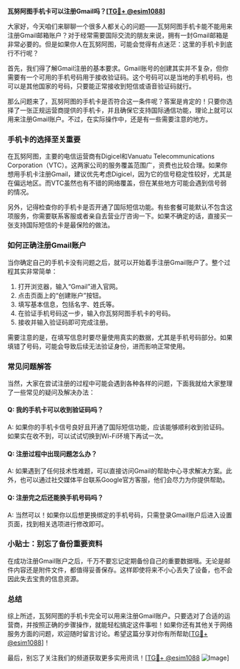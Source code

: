 **瓦努阿图手机卡可以注册Gmail吗？[[TG💪+ @esim1088](https://t.me/s/esim1088)]**

大家好，今天咱们来聊聊一个很多人都关心的问题——瓦努阿图手机卡能不能用来注册Gmail邮箱账户？对于经常需要国际交流的朋友来说，拥有一封Gmail邮箱是非常必要的。但是如果你人在瓦努阿图，可能会觉得有点迷茫：这里的手机卡到底行不行呢？

首先，我们得了解Gmail注册的基本要求。Gmail账号的创建其实并不复杂，但你需要有一个可用的手机号码用于接收验证码。这个号码可以是当地的手机号码，也可以是其他国家的号码，只要能正常接收到短信或语音验证码就行。

那么问题来了，瓦努阿图的手机卡是否符合这一条件呢？答案是肯定的！只要你选择了一张正规运营商提供的手机卡，并且确保它支持国际通信功能，理论上就可以用来注册Gmail账户。不过，在实际操作中，还是有一些需要注意的地方。

### **手机卡的选择至关重要**

在瓦努阿图，主要的电信运营商有Digicel和Vanuatu Telecommunications Corporation（VTC）。这两家公司的服务覆盖范围广，资费也比较合理。如果你想用手机卡注册Gmail，建议优先考虑Digicel，因为它的信号稳定性较好，尤其是在偏远地区。而VTC虽然也有不错的网络覆盖，但在某些地方可能会遇到信号弱的情况。

另外，记得检查你的手机卡是否开通了国际短信功能。有些套餐可能默认不包含这项服务，你需要联系客服或者亲自去营业厅咨询一下。如果不确定的话，直接买一张支持国际短信的卡是最保险的做法。

### **如何正确注册Gmail账户**

当你确定自己的手机卡没有问题之后，就可以开始着手注册Gmail账户了。整个过程其实非常简单：

1. 打开浏览器，输入“Gmail”进入官网。
2. 点击页面上的“创建账户”按钮。
3. 填写基本信息，包括名字、姓氏等。
4. 在验证手机号码这一步，输入你瓦努阿图手机卡的号码。
5. 接收并输入验证码即可完成注册。

需要注意的是，在填写信息时要尽量使用真实的数据，尤其是手机号码部分。如果填错了号码，可能会导致后续无法验证身份，进而影响正常使用。

### **常见问题解答**

当然，大家在尝试注册的过程中可能会遇到各种各样的问题，下面我就给大家整理了一些常见的疑问及解决办法：

#### **Q: 我的手机卡可以收到验证码吗？**
A: 如果你的手机卡信号良好且开通了国际短信功能，应该能够顺利收到验证码。如果实在收不到，可以试试切换到Wi-Fi环境下再试一次。

#### **Q: 注册过程中出现问题怎么办？**
A: 如果遇到了任何技术性难题，可以直接访问Gmail的帮助中心寻求解决方案。此外，也可以通过社交媒体平台联系Google官方客服，他们会尽力为你提供帮助。

#### **Q: 注册完之后还能换手机号码吗？**
A: 当然可以！如果你以后想更换绑定的手机号码，只需登录Gmail账户后进入设置页面，找到相关选项进行修改即可。

### **小贴士：别忘了备份重要资料**

在成功注册Gmail账户之后，千万不要忘记定期备份自己的重要数据哦。无论是邮件内容还是附件文件，都值得妥善保存。这样即使将来不小心丢失了设备，也不会因此失去宝贵的信息资源。

### **总结**

综上所述，瓦努阿图的手机卡完全可以用来注册Gmail账户。只要选对了合适的运营商，并按照正确的步骤操作，就能轻松搞定这件事啦！如果你还有其他关于网络服务方面的问题，欢迎随时留言讨论。希望这篇分享对你有所帮助[[TG💪+ @esim1088](https://t.me/s/esim1088)]！

最后，别忘了关注我们的频道获取更多实用资讯！[[TG💪+ @esim1088](https://t.me/s/esim1088) ![Image](https://i.postimg.cc/4NQfJmqS/Snipaste-2025-05-13-00-14-12.png)]